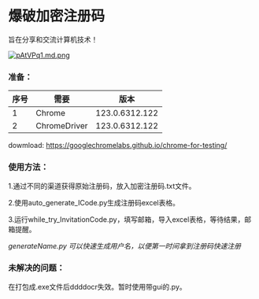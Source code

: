 # 爆破加密注册码
旨在分享和交流计算机技术！

[![pAtVPq1.md.png](https://s21.ax1x.com/2024/10/14/pAtVPq1.md.png)](https://imgse.com/i/pAtVPq1)

### 准备：

| 序号  | 需要  | 版本  |  
| ---- | ---- | ---- |  
| 1 | Chrome | 123.0.6312.122  |  
| 2 | ChromeDriver | 123.0.6312.122  |

dowmload: https://googlechromelabs.github.io/chrome-for-testing/


### 使用方法：
1.通过不同的渠道获得原始注册码，放入加密注册码.txt文件。

2.使用auto_generate_ICode.py生成注册码excel表格。

3.运行while_try_InvitationCode.py，填写邮箱，导入excel表格，等待结果，邮箱提醒。

*generateName.py 可以快速生成用户名，以便第一时间拿到注册码快速注册*

### 未解决的问题：
在打包成.exe文件后ddddocr失效。暂时使用带gui的.py。

